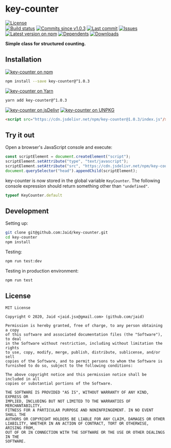 # key-counter


<a href="https://raw.githubusercontent.com/Jaid/key-counter/master/license.txt"><img src="https://img.shields.io/github/license/Jaid/key-counter?style=flat-square" alt="License"/></a>  
<a href="https://actions-badge.atrox.dev/Jaid/key-counter/goto"><img src="https://img.shields.io/endpoint.svg?style=flat-square&url=https%3A%2F%2Factions-badge.atrox.dev%2FJaid%2Fkey-counter%2Fbadge" alt="Build status"/></a> <a href="https://github.com/Jaid/key-counter/commits"><img src="https://img.shields.io/github/commits-since/Jaid/key-counter/v1.0.3?style=flat-square&logo=github" alt="Commits since v1.0.3"/></a> <a href="https://github.com/Jaid/key-counter/commits"><img src="https://img.shields.io/github/last-commit/Jaid/key-counter?style=flat-square&logo=github" alt="Last commit"/></a> <a href="https://github.com/Jaid/key-counter/issues"><img src="https://img.shields.io/github/issues/Jaid/key-counter?style=flat-square&logo=github" alt="Issues"/></a>  
<a href="https://npmjs.com/package/key-counter"><img src="https://img.shields.io/npm/v/key-counter?style=flat-square&logo=npm&label=latest%20version" alt="Latest version on npm"/></a> <a href="https://github.com/Jaid/key-counter/network/dependents"><img src="https://img.shields.io/librariesio/dependents/npm/key-counter?style=flat-square&logo=npm" alt="Dependents"/></a> <a href="https://npmjs.com/package/key-counter"><img src="https://img.shields.io/npm/dm/key-counter?style=flat-square&logo=npm" alt="Downloads"/></a>

**Simple class for structured counting.**















## Installation
<a href="https://npmjs.com/package/key-counter"><img src="https://img.shields.io/badge/npm-key--counter-C23039?style=flat-square&logo=npm" alt="key-counter on npm"/></a>
```bash
npm install --save key-counter@^1.0.3
```
<a href="https://yarnpkg.com/package/key-counter"><img src="https://img.shields.io/badge/Yarn-key--counter-2F8CB7?style=flat-square&logo=yarn&logoColor=white" alt="key-counter on Yarn"/></a>
```bash
yarn add key-counter@^1.0.3
```
<a href="https://jsdelivr.com/package/npm/key-counter/"><img src="https://img.shields.io/badge/jsDelivr-key--counter-orange?style=flat-square&logo=html5&logoColor=white" alt="key-counter on jsDelivr"/></a> <a href="https://unpkg.com/browse/key-counter/"><img src="https://img.shields.io/badge/UNPKG-key--counter-orange?style=flat-square&logo=html5&logoColor=white" alt="key-counter on UNPKG"/></a>
```html
<script src="https://cdn.jsdelivr.net/npm/key-counter@1.0.3/index.js"/>
```


## Try it out



Open a browser's JavaScript console and execute:

```javascript
const scriptElement = document.createElement("script");
scriptElement.setAttribute("type", "text/javascript");
scriptElement.setAttribute("src", "https://cdn.jsdelivr.net/npm/key-counter@1.0.3/index.js");
document.querySelector("head").appendChild(scriptElement);
```

key-counter is now stored in the global variable `KeyCounter`. The following console expression should return something other than `"undefined"`.

```javascript
typeof KeyCounter.default
```






## Development



Setting up:
```bash
git clone git@github.com:Jaid/key-counter.git
cd key-counter
npm install
```
Testing:
```bash
npm run test:dev
```
Testing in production environment:
```bash
npm run test
```


## License
```text
MIT License

Copyright © 2020, Jaid <jaid.jsx@gmail.com> (github.com/jaid)

Permission is hereby granted, free of charge, to any person obtaining a copy
of this software and associated documentation files (the "Software"), to deal
in the Software without restriction, including without limitation the rights
to use, copy, modify, merge, publish, distribute, sublicense, and/or sell
copies of the Software, and to permit persons to whom the Software is
furnished to do so, subject to the following conditions:

The above copyright notice and this permission notice shall be included in all
copies or substantial portions of the Software.

THE SOFTWARE IS PROVIDED "AS IS", WITHOUT WARRANTY OF ANY KIND, EXPRESS OR
IMPLIED, INCLUDING BUT NOT LIMITED TO THE WARRANTIES OF MERCHANTABILITY,
FITNESS FOR A PARTICULAR PURPOSE AND NONINFRINGEMENT. IN NO EVENT SHALL THE
AUTHORS OR COPYRIGHT HOLDERS BE LIABLE FOR ANY CLAIM, DAMAGES OR OTHER
LIABILITY, WHETHER IN AN ACTION OF CONTRACT, TORT OR OTHERWISE, ARISING FROM,
OUT OF OR IN CONNECTION WITH THE SOFTWARE OR THE USE OR OTHER DEALINGS IN THE
SOFTWARE.
```
